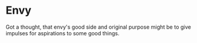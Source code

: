 # Envy

Got a thought, that envy's good side and original purpose might be to give impulses for aspirations to some good things.
